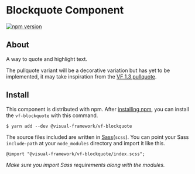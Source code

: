 # Blockquote Component

[![npm version](https://badge.fury.io/js/%40visual-framework%2Fvf-blockquote.svg)](https://badge.fury.io/js/%40visual-framework%2Fvf-blockquote)

## About

A way to quote and highlight text.

The pullquote variant will be a decorative variation but has yet to be implemented, it may take inspiration from the [VF 1.3 pullquote](https://www.ebi.ac.uk/style-lab/websites/patterns/pullquotes.html).

## Install

This component is distributed with npm. After [installing npm](https://www.npmjs.com/get-npm), you can install the `vf-blockquote` with this command.

```
$ yarn add --dev @visual-framework/vf-blockquote
```

The source files included are written in [Sass](http://sass-lang.com)(`scss`). You can point your Sass `include-path` at your `node_modules` directory and import it like this.

```
@import "@visual-framework/vf-blockquote/index.scss";
```

_Make sure you import Sass requirements along with the modules._

